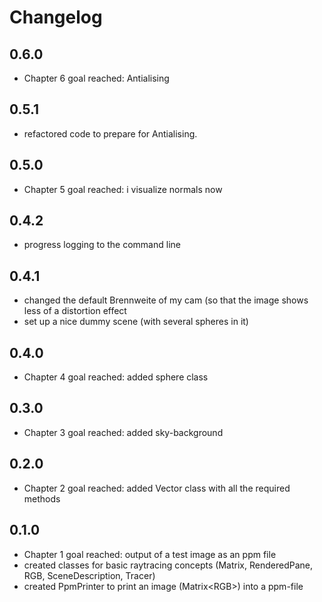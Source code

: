 # Changelog

## 0.6.0

- Chapter 6 goal reached: Antialising

## 0.5.1

- refactored code to prepare for Antialising.

## 0.5.0

- Chapter 5 goal reached: i visualize normals now

## 0.4.2

- progress logging to the command line

## 0.4.1

- changed the default Brennweite of my cam (so that the image shows less
of a distortion effect
- set up a nice dummy scene (with several spheres in it)

## 0.4.0

- Chapter 4 goal reached: added sphere class

## 0.3.0

- Chapter 3 goal reached: added sky-background

## 0.2.0

- Chapter 2 goal reached: added Vector class with all the required methods

## 0.1.0

- Chapter 1 goal reached: output of a test image as an ppm file
- created classes for basic raytracing concepts (Matrix, RenderedPane, RGB, SceneDescription, Tracer)
- created PpmPrinter to print an image (Matrix\<RGB\>) into a ppm-file
